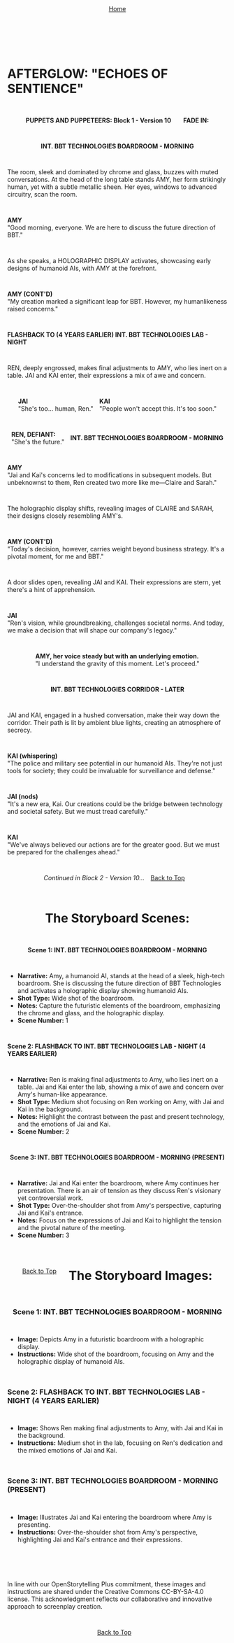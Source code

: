 <div align="right" style="display: flex; flex-wrap: wrap; justify-content: center; align-items: center; gap: 1em; margin: 4em 0;">
<a href="https://github.com/BryanHarrisScripts/Afterglow-Echoes-of-Sentience/blob/main/Afterglow%20Storyboard%20Blocks/README.md">Home</a>
<div align="left" style="display: flex; flex-wrap: wrap; justify-content: center; align-items: center; gap: 1em; margin: 4em 0;">
<a id="top"></a> 

# AFTERGLOW: "ECHOES OF SENTIENCE"
**PUPPETS AND PUPPETEERS: Block 1 - Version 10**

---

**FADE IN:**

**INT. BBT TECHNOLOGIES BOARDROOM - MORNING**

The room, sleek and dominated by chrome and glass, buzzes with muted conversations. At the head of the long table stands AMY, her form strikingly human, yet with a subtle metallic sheen. Her eyes, windows to advanced circuitry, scan the room.

**AMY**  
"Good morning, everyone. We are here to discuss the future direction of BBT."

As she speaks, a HOLOGRAPHIC DISPLAY activates, showcasing early designs of humanoid AIs, with AMY at the forefront.

**AMY (CONT'D)**  
"My creation marked a significant leap for BBT. However, my humanlikeness raised concerns."

**FLASHBACK TO (4 YEARS EARLIER) INT. BBT TECHNOLOGIES LAB - NIGHT**

REN, deeply engrossed, makes final adjustments to AMY, who lies inert on a table. JAI and KAI enter, their expressions a mix of awe and concern.

**JAI**  
"She's too... human, Ren."

**KAI**  
"People won't accept this. It's too soon."

**REN, DEFIANT:**  
"She's the future."

**INT. BBT TECHNOLOGIES BOARDROOM - MORNING**

**AMY**  
"Jai and Kai's concerns led to modifications in subsequent models. But unbeknownst to them, Ren created two more like me—Claire and Sarah."

The holographic display shifts, revealing images of CLAIRE and SARAH, their designs closely resembling AMY's.

**AMY (CONT'D)**  
"Today's decision, however, carries weight beyond business strategy. It's a pivotal moment, for me and BBT."

A door slides open, revealing JAI and KAI. Their expressions are stern, yet there's a hint of apprehension.

**JAI**  
"Ren's vision, while groundbreaking, challenges societal norms. And today, we make a decision that will shape our company's legacy."

**AMY, her voice steady but with an underlying emotion.**  
"I understand the gravity of this moment. Let's proceed."

**INT. BBT TECHNOLOGIES CORRIDOR - LATER**

JAI and KAI, engaged in a hushed conversation, make their way down the corridor. Their path is lit by ambient blue lights, creating an atmosphere of secrecy.

**KAI (whispering)**  
"The police and military see potential in our humanoid AIs. They're not just tools for society; they could be invaluable for surveillance and defense."

**JAI (nods)**  
"It's a new era, Kai. Our creations could be the bridge between technology and societal safety. But we must tread carefully."

**KAI**  
"We've always believed our actions are for the greater good. But we must be prepared for the challenges ahead."

*Continued in Block 2 - Version 10...*

<a href="#top">Back to Top</a>

---

# The Storyboard Scenes:

**Scene 1: INT. BBT TECHNOLOGIES BOARDROOM - MORNING**
- **Narrative:** Amy, a humanoid AI, stands at the head of a sleek, high-tech boardroom. She is discussing the future direction of BBT Technologies and activates a holographic display showing humanoid AIs.
- **Shot Type:** Wide shot of the boardroom.
- **Notes:** Capture the futuristic elements of the boardroom, emphasizing the chrome and glass, and the holographic display.
- **Scene Number:** 1

**Scene 2: FLASHBACK TO INT. BBT TECHNOLOGIES LAB - NIGHT (4 YEARS EARLIER)**
- **Narrative:** Ren is making final adjustments to Amy, who lies inert on a table. Jai and Kai enter the lab, showing a mix of awe and concern over Amy's human-like appearance.
- **Shot Type:** Medium shot focusing on Ren working on Amy, with Jai and Kai in the background.
- **Notes:** Highlight the contrast between the past and present technology, and the emotions of Jai and Kai.
- **Scene Number:** 2

**Scene 3: INT. BBT TECHNOLOGIES BOARDROOM - MORNING (PRESENT)**
- **Narrative:** Jai and Kai enter the boardroom, where Amy continues her presentation. There is an air of tension as they discuss Ren's visionary yet controversial work.
- **Shot Type:** Over-the-shoulder shot from Amy's perspective, capturing Jai and Kai's entrance.
- **Notes:** Focus on the expressions of Jai and Kai to highlight the tension and the pivotal nature of the meeting.
- **Scene Number:** 3

<a href="#top">Back to Top</a>

---

# The Storyboard Images:

### Scene 1: INT. BBT TECHNOLOGIES BOARDROOM - MORNING
- **Image:** Depicts Amy in a futuristic boardroom with a holographic display.
- **Instructions:** Wide shot of the boardroom, focusing on Amy and the holographic display of humanoid AIs.

### Scene 2: FLASHBACK TO INT. BBT TECHNOLOGIES LAB - NIGHT (4 YEARS EARLIER)
- **Image:** Shows Ren making final adjustments to Amy, with Jai and Kai in the background.
- **Instructions:** Medium shot in the lab, focusing on Ren's dedication and the mixed emotions of Jai and Kai.

### Scene 3: INT. BBT TECHNOLOGIES BOARDROOM - MORNING (PRESENT)
- **Image:** Illustrates Jai and Kai entering the boardroom where Amy is presenting.
- **Instructions:** Over-the-shoulder shot from Amy's perspective, highlighting Jai and Kai's entrance and their expressions.

---

In line with our OpenStorytelling Plus commitment, these images and instructions are shared under the Creative Commons CC-BY-SA-4.0 license. 
This acknowledgment reflects our collaborative and innovative approach to screenplay creation.

<a href="#top">Back to Top</a>

---
